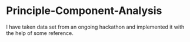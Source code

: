 # Principle-Component-Analysis
I have taken data set from an ongoing hackathon and implemented it with the help of some reference.
